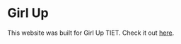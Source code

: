 # Girl Up

This website was built for Girl Up TIET. Check it out [here](https://girlup-tiet.netlify.app/).
